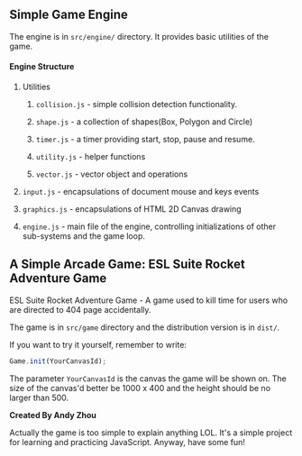 ## Simple Game Engine

The engine is in ``` src/engine/ ```  directory. It provides basic utilities of the game.

#### Engine Structure
1. Utilities

    1) ```collision.js``` - simple collision detection functionality.
    
    2) ```shape.js``` - a collection of shapes(Box, Polygon and Circle)
    
    3) ```timer.js``` - a timer providing start, stop, pause and resume.
    
    4) ```utility.js``` - helper functions
    
    5) ```vector.js``` - vector object and operations

2. ```input.js``` - encapsulations of document mouse and keys events
3. ```graphics.js``` - encapsulations of HTML 2D Canvas drawing
4. ```engine.js``` - main file of the engine, controlling initializations of other sub-systems and the game loop.

## A Simple Arcade Game: ESL Suite Rocket Adventure Game

ESL Suite Rocket Adventure Game - A game used to kill time for users who are directed to 404 page accidentally.

The game is in ```src/game``` directory and the distribution version is in ```dist/```.

If you want to try it yourself, remember to write:
```javascript
Game.init(YourCanvasId);
```
The parameter ```YourCanvasId``` is the canvas the game will be shown on. The size of the canvas'd better be 1000 x 400 and the height should be no larger than 500.

**Created By Andy Zhou**

Actually the game is too simple to explain anything LOL. It's a simple project for learning and practicing JavaScript. Anyway, have some fun!
